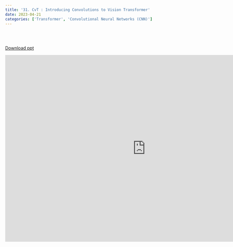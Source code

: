 ```yaml
---
title: '31. CvT : Introducing Convolutions to Vision Transformer'
date: 2023-04-21
categories: ['Transformer', 'Convolutional Neural Networks (CNN)']
---
```


<br><br>

[Download ppt](/ppt/31.pptx)

<center>
<iframe src="https://docs.google.com/presentation/d/e/2PACX-1vT6iIGPGH9gkD8VTPdPh6DV3DJjtebb7bHTRyFWARUgsbNq27CVv_y8FPqtDpIxrw/embed?start=false&loop=false&delayms=3000" frameborder="0" width="900" height="600" allowfullscreen="true" mozallowfullscreen="true" webkitallowfullscreen="true min-width="350px"></iframe>
</center>

<br>

<script src="https://utteranc.es/client.js"
        repo="RTOS-KGU/RTOS-utterances-comment"
        issue-term="pathname"
        label="Comment"
        theme="github-light"
        crossorigin="anonymous"
        async>
</script>